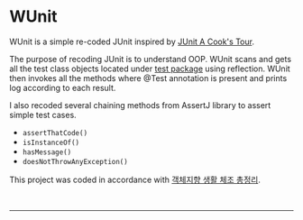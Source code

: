 # WUnit

WUnit is a simple re-coded JUnit inspired
by [JUnit A Cook's Tour](http://junit.sourceforge.net/doc/cookstour/cookstour.htm).

The purpose of recoding JUnit is to understand OOP. WUnit scans and gets all the test class objects located
under [test package](https://github.com/xlffm3/WUnit/tree/master/src/main/java/test) using reflection. WUnit then
invokes all the methods where @Test annotation is present and prints log according to each result.

I also recoded several chaining methods from AssertJ library to assert simple test cases.

* ``assertThatCode()``
* ``isInstanceOf()``
* ``hasMessage()``
* ``doesNotThrowAnyException()``

This project was coded in accordance
with [객체지향 생활 체조 총정리](https://developerfarm.wordpress.com/2012/02/03/object_calisthenics_summary/).

<br>

---
